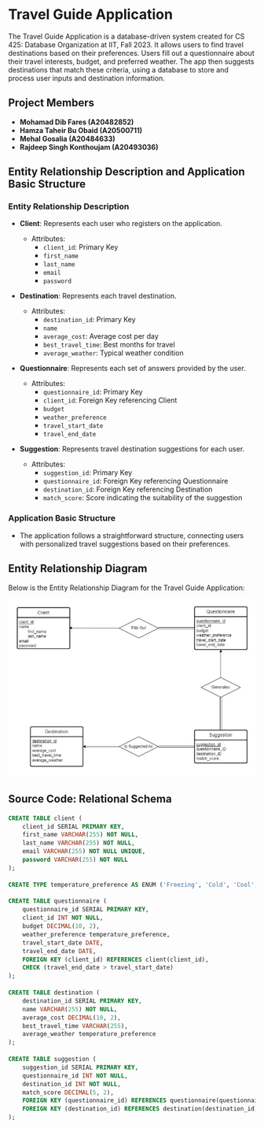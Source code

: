 # Travel Guide Application

The Travel Guide Application is a database-driven system created for CS 425: Database Organization at IIT, Fall 2023. It allows users to find travel destinations based on their preferences. Users fill out a questionnaire about their travel interests, budget, and preferred weather. The app then suggests destinations that match these criteria, using a database to store and process user inputs and destination information.

## Project Members

- **Mohamad Dib Fares (A20482852)**
- **Hamza Taheir Bu Obaid (A20500711)**
- **Mehal Gosalia (A20484633)**
- **Rajdeep Singh Konthoujam (A20493036)**

## Entity Relationship Description and Application Basic Structure

### Entity Relationship Description
- **Client**: Represents each user who registers on the application.
  - Attributes:
    - `client_id`: Primary Key
    - `first_name`
    - `last_name`
    - `email`
    - `password`

- **Destination**: Represents each travel destination.
  - Attributes:
    - `destination_id`: Primary Key
    - `name`
    - `average_cost`: Average cost per day
    - `best_travel_time`: Best months for travel
    - `average_weather`: Typical weather condition

- **Questionnaire**: Represents each set of answers provided by the user.
  - Attributes:
    - `questionnaire_id`: Primary Key
    - `client_id`: Foreign Key referencing Client
    - `budget`
    - `weather_preference`
    - `travel_start_date`
    - `travel_end_date`

- **Suggestion**: Represents travel destination suggestions for each user.
  - Attributes:
    - `suggestion_id`: Primary Key
    - `questionnaire_id`: Foreign Key referencing Questionnaire
    - `destination_id`: Foreign Key referencing Destination
    - `match_score`: Score indicating the suitability of the suggestion

### Application Basic Structure
- The application follows a straightforward structure, connecting users with personalized travel suggestions based on their preferences.

## Entity Relationship Diagram

Below is the Entity Relationship Diagram for the Travel Guide Application:

![Entity Relationship Diagram](docs/TravelGuideERModel.jpg)

## Source Code: Relational Schema
```sql
CREATE TABLE client (
    client_id SERIAL PRIMARY KEY,
    first_name VARCHAR(255) NOT NULL,
    last_name VARCHAR(255) NOT NULL,
    email VARCHAR(255) NOT NULL UNIQUE,
    password VARCHAR(255) NOT NULL
);

CREATE TYPE temperature_preference AS ENUM ('Freezing', 'Cold', 'Cool', 'Mild', 'Warm', 'Hot', 'Very Hot');

CREATE TABLE questionnaire (
    questionnaire_id SERIAL PRIMARY KEY,
    client_id INT NOT NULL,
    budget DECIMAL(10, 2),
    weather_preference temperature_preference,
    travel_start_date DATE,
    travel_end_date DATE,
    FOREIGN KEY (client_id) REFERENCES client(client_id),
    CHECK (travel_end_date > travel_start_date)
);

CREATE TABLE destination (
    destination_id SERIAL PRIMARY KEY,
    name VARCHAR(255) NOT NULL,
    average_cost DECIMAL(10, 2),
    best_travel_time VARCHAR(255),
    average_weather temperature_preference
);

CREATE TABLE suggestion (
    suggestion_id SERIAL PRIMARY KEY,
    questionnaire_id INT NOT NULL,
    destination_id INT NOT NULL,
    match_score DECIMAL(5, 2),
    FOREIGN KEY (questionnaire_id) REFERENCES questionnaire(questionnaire_id),
    FOREIGN KEY (destination_id) REFERENCES destination(destination_id)
);
